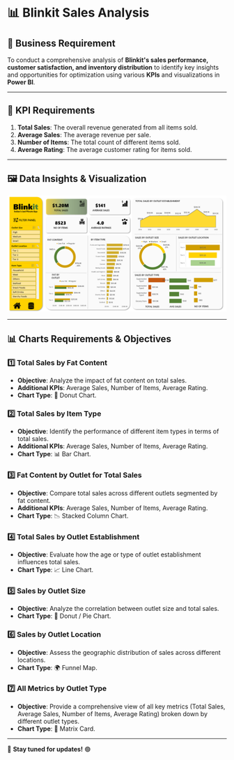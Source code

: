 # 📊 **Blinkit Sales Analysis**

## 🏢 **Business Requirement**
To conduct a comprehensive analysis of **Blinkit's sales performance, customer satisfaction, and inventory distribution** to identify key insights and opportunities for optimization using various **KPIs** and visualizations in **Power BI**.

---

## 📌 **KPI Requirements**

1. **Total Sales**: The overall revenue generated from all items sold.
2. **Average Sales**: The average revenue per sale.
3. **Number of Items**: The total count of different items sold.
4. **Average Rating**: The average customer rating for items sold.

---

## 🖼 **Data Insights & Visualization**

![Blinkit Analysis](screenshot.png)

---

## 📊 **Charts Requirements & Objectives**

### **1️⃣ Total Sales by Fat Content**
- **Objective**: Analyze the impact of fat content on total sales.
- **Additional KPIs**: Average Sales, Number of Items, Average Rating.
- **Chart Type**: 🥯 Donut Chart.

### **2️⃣ Total Sales by Item Type**
- **Objective**: Identify the performance of different item types in terms of total sales.
- **Additional KPIs**: Average Sales, Number of Items, Average Rating.
- **Chart Type**: 📊 Bar Chart.

### **3️⃣ Fat Content by Outlet for Total Sales**
- **Objective**: Compare total sales across different outlets segmented by fat content.
- **Additional KPIs**: Average Sales, Number of Items, Average Rating.
- **Chart Type**: 📉 Stacked Column Chart.

### **4️⃣ Total Sales by Outlet Establishment**
- **Objective**: Evaluate how the age or type of outlet establishment influences total sales.
- **Chart Type**: 📈 Line Chart.

### **5️⃣ Sales by Outlet Size**
- **Objective**: Analyze the correlation between outlet size and total sales.
- **Chart Type**: 🥧 Donut / Pie Chart.

### **6️⃣ Sales by Outlet Location**
- **Objective**: Assess the geographic distribution of sales across different locations.
- **Chart Type**: 🌍 Funnel Map.

### **7️⃣ All Metrics by Outlet Type**
- **Objective**: Provide a comprehensive view of all key metrics (Total Sales, Average Sales, Number of Items, Average Rating) broken down by different outlet types.
- **Chart Type**: 📑 Matrix Card.

---

📌 **Stay tuned for updates!** 🟢

